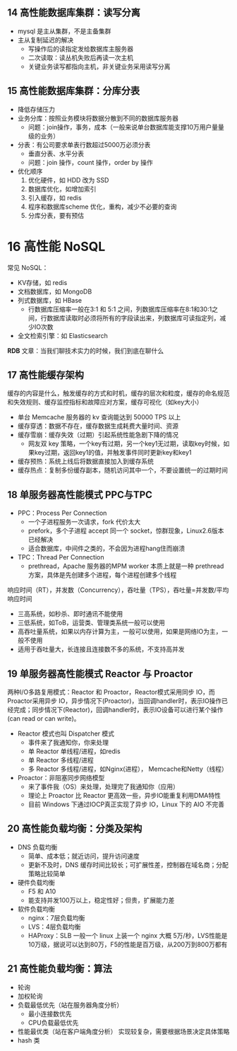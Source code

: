 ## 14 高性能数据库集群：读写分离
- mysql 是主从集群，不是主备集群
- 主从复制延迟的解决
  - 写操作后的读指定发给数据库主服务器
  - 二次读取：读丛机失败后再读一次主机
  - 关键业务读写都指向主机，非关键业务采用读写分离

## 15 高性能数据库集群：分库分表
- 降低存储压力
- 业务分库：按照业务模块将数据分散到不同的数据库服务器
  - 问题：join操作，事务，成本（一般来说单台数据库能支撑10万用户量量级的业务）
- 分表：有公司要求单表行数超过5000万必须分表
  - 垂直分表、水平分表
  - 问题：join 操作，count 操作，order by 操作
- 优化顺序
  1. 优化硬件，如 HDD 改为 SSD
  1. 数据库优化，如增加索引
  1. 引入缓存，如 redis
  1. 程序和数据库scheme 优化，重构，减少不必要的查询
  1. 分库分表，要有预估

# 16 高性能 NoSQL
常见 NoSQL：
- KV存储，如 redis
- 文档数据库，如 MongoDB
- 列式数据库，如 HBase
  - 行数据库压缩率一般在3:1 和 5:1 之间，列数据库压缩率在8:1和30:1之间，行数据库读取时必须将所有的字段读出来，列数据库可读指定列，减少IO次数
- 全文检索引擎：如 Elasticsearch

**RDB**
文章：当我们聊技术实力的时候，我们到底在聊什么

## 17 高性能缓存架构
缓存的内容是什么，触发缓存的方式和时机，缓存的层次和粒度，缓存的命名规范和失效规则、缓存监控指标和故障应对方案，缓存可视化（如key大小）

- 单台 Memcache 服务器的 kv 查询能达到 50000 TPS 以上
- 缓存穿透：数据不存在，缓存数据生成耗费大量时间、资源
- 缓存雪崩：缓存失效（过期）引起系统性能急剧下降的情况
  - 网友双 key 策略，一个key有过期，另一个key1无过期，读取key时候，如果key过期，返回key1的值，并触发事件同时更新key和key1
- 缓存预热：系统上线后将数据直接加入到缓存系统
- 缓存热点：复制多份缓存副本，随机访问其中一个，不要设置统一的过期时间

## 18 单服务器高性能模式 PPC与TPC
- PPC：Process Per Connection
  - 一个子进程服务一次请求，fork 代价太大
  - prefork，多个子进程 accept 同一个 socket，惊群现象，Linux2.6版本已经解决
  - 适合数据库，中间件之类的，不会因为进程hang住而崩溃
- TPC：Thread Per  Connection
  - prethread，Apache 服务器的MPM worker 本质上就是一种 prethread 方案，具体是先创建多个进程，每个进程创建多个线程

响应时间（RT），并发数（Concurrency），吞吐量（TPS），吞吐量=并发数/平均响应时间
- 三高系统，如秒杀、即时通讯不能使用
- 三低系统，如ToB，运营类、管理类系统一般可以使用
- 高吞吐量系统，如果以内存计算为主，一般可以使用，如果是网络IO为主，一般不使用
- 适用于吞吐量大，长连接且连接数不多的系统，不支持高并发

## 19 单服务器高性能模式 Reactor 与 Proactor
两种I/O多路复用模式：Reactor 和 Proactor，Reactor模式采用同步 IO，而Proactor采用异步 IO，异步情况下(Proactor)，当回调handler时，表示IO操作已经完成；同步情况下(Reactor)，回调handler时，表示IO设备可以进行某个操作(can read or can write)。
- Reactor 模式也叫 Dispatcher 模式
  - 事件来了我通知你，你来处理
  - 单 Reactor 单线程/进程，如redis
  - 单 Reactor 多线程/进程
  - 多 Reactor 多线程/进程，如Nginx(进程）， Memcache和Netty（线程）
- Proactor：非阻塞同步网络模型
  - 来了事件我（OS）来处理，处理完了我通知你（应用）
  - 理论上 Proactor 比 Reactor 更高效一些，异步IO能重复利用DMA特性
  - 目前 Windows 下通过IOCP真正实现了异步 IO，Linux 下的 AIO 不完善

## 20 高性能负载均衡：分类及架构
- DNS 负载均衡
  - 简单、成本低；就近访问，提升访问速度
  - 更新不及时，DNS 缓存时间比较长；可扩展性差，控制器在域名商；分配策略比较简单
- 硬件负载均衡
  - F5 和 A10
  - 能支持并发100万以上，稳定性好；但贵，扩展能力差
- 软件负载均衡
  - nginx：7层负载均衡
  - LVS：4层负载均衡
  - HAProxy：SLB
一般一个 linux 上装一个 nginx 大概 5万/秒，LVS性能是10万级，据说可以达到80万，F5的性能是百万级，从200万到800万都有

## 21 高性能负载均衡：算法
- 轮询
- 加权轮询
- 负载最低优先（站在服务器角度分析）
  - 最小连接数优先
  - CPU负载最低优先
- 性能最优类（站在客户端角度分析）
  实现较复杂，需要根据场景决定具体策略
- hash 类
